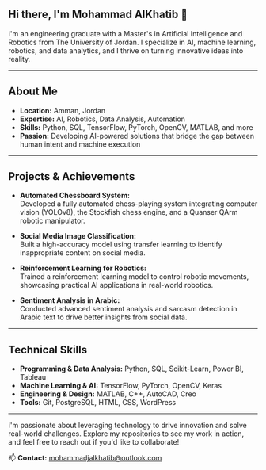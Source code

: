 ## Hi there, I'm Mohammad AlKhatib 👋

I'm an engineering graduate with a Master's in Artificial Intelligence and Robotics from The University of Jordan. I specialize in AI, machine learning, robotics, and data analytics, and I thrive on turning innovative ideas into reality.

---

## About Me

- **Location:** Amman, Jordan  
- **Expertise:** AI, Robotics, Data Analysis, Automation  
- **Skills:** Python, SQL, TensorFlow, PyTorch, OpenCV, MATLAB, and more  
- **Passion:** Developing AI-powered solutions that bridge the gap between human intent and machine execution

---

## Projects & Achievements

- **Automated Chessboard System:**  
  Developed a fully automated chess-playing system integrating computer vision (YOLOv8), the Stockfish chess engine, and a Quanser QArm robotic manipulator.

- **Social Media Image Classification:**  
  Built a high-accuracy model using transfer learning to identify inappropriate content on social media.

- **Reinforcement Learning for Robotics:**  
  Trained a reinforcement learning model to control robotic movements, showcasing practical AI applications in real-world robotics.

- **Sentiment Analysis in Arabic:**  
  Conducted advanced sentiment analysis and sarcasm detection in Arabic text to drive better insights from social data.

---

## Technical Skills

- **Programming & Data Analysis:** Python, SQL, Scikit-Learn, Power BI, Tableau  
- **Machine Learning & AI:** TensorFlow, PyTorch, OpenCV, Keras  
- **Engineering & Design:** MATLAB, C++, AutoCAD, Creo  
- **Tools:** Git, PostgreSQL, HTML, CSS, WordPress  

---

I'm passionate about leveraging technology to drive innovation and solve real-world challenges. Explore my repositories to see my work in action, and feel free to reach out if you'd like to collaborate!

📫 **Contact:** [mohammadjalkhatib@outlook.com](mailto:mohammadjalkhatib@outlook.com)




<!--
**Mohammadjalkhatib/Mohammadjalkhatib** is a ✨ _special_ ✨ repository because its `README.md` (this file) appears on your GitHub profile.

Here are some ideas to get you started:

- 🔭 I’m currently working on ...
- 🌱 I’m currently learning ...
- 👯 I’m looking to collaborate on ...
- 🤔 I’m looking for help with ...
- 💬 Ask me about ...
- 📫 How to reach me: ...
- 😄 Pronouns: ...
- ⚡ Fun fact: ...
-->

